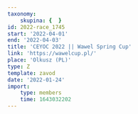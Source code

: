 ```yaml
---
taxonomy:
    skupina: {  }
id: 2022-race_1745
start: '2022-04-01'
end: '2022-04-03'
title: 'CEYOC 2022 || Wawel Spring Cup'
link: 'https://wawelcup.pl/'
place: 'Olkusz (PL)'
type: Z
template: zavod
date: '2022-01-24'
import:
    type: members
    time: 1643032202
---
```


